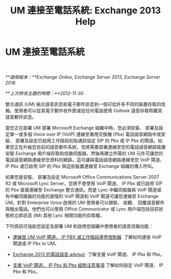﻿---
title: 'UM 連接至電話系統: Exchange 2013 Help'
TOCTitle: UM 連接至電話系統
ms:assetid: 92c3e029-f732-4d6d-b147-2b3006d5f088
ms:mtpsurl: https://technet.microsoft.com/zh-tw/library/JJ673544(v=EXCHG.150)
ms:contentKeyID: 50554033
ms.date: 05/21/2018
mtps_version: v=EXCHG.150
ms.translationtype: MT
---

# UM 連接至電話系統

 

_**適用版本：**Exchange Online, Exchange Server 2013, Exchange Server 2016_

_**上次修改主題的時間：**2012-11-30_

整合通訊 (UM) 結合語音訊息和電子郵件訊息到一個可從許多不同的裝置存取的信箱。使用者可以從其電子郵件收件匣或從任何電話使用 Outlook 語音存取聆聽其語音郵件訊息。

當您正在部署 UM 部署 Microsoft Exchange 組織中時，您必須安裝、 部署及設定單一或多個 Voice over IP (VoIP) 連線至專用交換機 (Pbx) 電話語音網路中或安裝、 部署及設定已啟用工作階段初始通訊協定 SIP 的 Pbx 或 IP Pbx 的閘道。如果您正在升級您目前的語音郵件系統，您將需要部署連線至您的電話語音網路裝置安裝 Exchange 用戶端存取和信箱伺服器，然後再建立所需的 UM 元件可讓您的電話語音網路連線至您資料的網路。這可讓與電話語音網路連線至您 VoIP 閘道、 IP Pbx 或已啟用 SIP 的 Pbx 與這些裝置連線至 Exchange 組織的傳入呼叫。

如果您是安裝、 部署及設定 Microsoft Office Communications Server 2007 R2 或 Microsoft Lync Server，您將不會使用 VoIP 閘道、 IP Pbx 或已啟用 SIP 的 Pbx 直接連線至 Exchange 整合通訊。而是 Lync 中繼伺服器與 VoIP 閘道或有中繼伺服器的功能的進階的 VoIP 閘道和 VoIP 閘道可讓您連線至 Exchange UM。針對 Enterprise Voice 啟用的 UM 使用者可以擷取、 收聽、 回覆語音郵件與撥出電話。他們也可以使用 Office Communicator 或 Lync 用戶端包括目前狀態和立即訊息 (IM) 其他 Lync 相關功能的存取權。

下列資訊可協助您設定及部署 UM 和啟用您組織中使用者的語音信箱功能：

  - [連線至 UM VoIP 閘道、 IP PBX 或工作階段邊界控制器](connect-a-voip-gateway-ip-pbx-or-session-border-controller-to-um-exchange-2013-help.md)  了解如何連接 VoIP 閘道或 IP Pbx to UM。

  - [Exchange 2013 的電話語音 advisor](telephony-advisor-for-exchange-2013-exchange-2013-help.md)  了解支援 VoIP 閘道、 IP Pbx 和 Pbx。

  - [支援 VoIP 閘道、 IP Pbx 和 Pbx 組態注意事項](configuration-notes-for-supported-voip-gateways-ip-pbxs-and-pbxs-exchange-2013-help.md) 了解如何設定 VoIP 閘道、 IP Pbx 和 Pbx。


